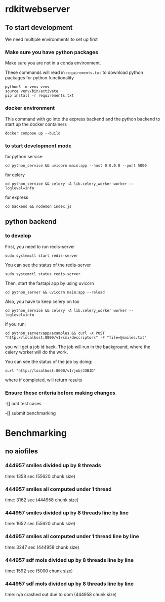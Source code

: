 # rdkitwebserver


## To start development

We need multiple environments to set up first

### Make sure you have python packages

Make sure you are not in a conda environment.


These commands will read in `requirements.txt` to download python packages 
for python functionality
```
python3 -m venv venv
source venv/bin/activate
pip install -r requirements.txt
```

### docker environment

This command with go into the express backend and the
python backend to start up the docker containers
```
docker compose up --build
```

### to start development mode
for python service
``` 
cd python_service && uvicorn main:app --host 0.0.0.0 --port 5000 
```

for celery
```
cd python_service && celery -A lib.celery_worker worker --loglevel=info
```

for express
``` 
cd backend && nodemon index.js
```



## python backend
### to develop
First, you need to run redis-server
```
sudo systemctl start redis-server
```

You can see the status of the redis-server
```
sudo systemctl status redis-server
```

Then, start the fastapi app by using uvicorn
```
cd python_server && uvicorn main:app --reload
```

Also, you have to keep celery on too
```
cd python_service && celery -A lib.celery_worker worker --loglevel=info
```

if you run:

```
cd python_server/app/examples && curl -X POST "http://localhost:8000/v1/smi/descriptors" -F "file=@smiles.txt"
```

you will get a job id back. The job will run in the background, where
the celery worker will do the work. 

You can see the status of the job by doing:

```
curl "http://localhost:8000/v1/job/JOBID"
```

where if completed, will return results

### Ensure these criteria before making changes
-[] add test cases

-[] submit benchmarking



# Benchmarking
## no aiofiles
### 444957 smiles divided up by 8 threads
time: 1358 sec (55620 chunk size)
### 444957 smiles all computed under 1 thread
time: 3162 sec (444958 chunk size) 

### 444957 smiles divided up by 8 threads line by line
time: 1652 sec (55620 chunk size)
### 444957 smiles all computed under 1 thread line by line
time: 3247 sec (444958 chunk size) 



### 444957 sdf mols divided up by 8 threads line by line
time: 1592 sec (5000 chunk size)

### 444957 sdf mols divided up by 8 threads line by line
time: n/a crashed out due to oom (444958 chunk size)